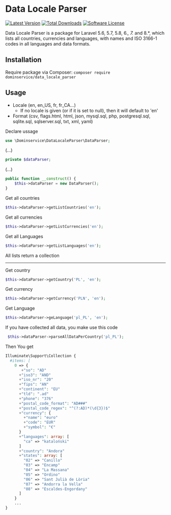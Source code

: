 # Data Locale Parser

[![Latest Version](https://img.shields.io/github/release/dominservice/data_locale_parser.svg?style=flat-square)](https://github.com/dominservice/data_locale_parser/releases)
[![Total Downloads](https://img.shields.io/packagist/dt/dominservice/data_locale_parser.svg?style=flat-square)](https://packagist.org/packages/dominservice/data_locale_parser)
[![Software License](https://img.shields.io/badge/license-MIT-brightgreen.svg?style=flat-square)](LICENSE)

Data Locale Parser is a package for Laravel 5.6, 5.7, 5.8, 6.*, 7.* and 8.*, which lists all countries, currencies and languages, with names and ISO 3166-1 codes in all languages and data formats.

## Installation

Require package via Composer: `composer require dominservice/data_locale_parser`

## Usage

- Locale (en, en_US, fr, fr_CA...)
    - If no locale is given (or if it is set to null), then it will default to 'en'
- Format (csv, flags.html, html, json, mysql.sql, php, postgresql.sql, sqlite.sql, sqlserver.sql, txt, xml, yaml)

Declare ussage
```php
use \Dominservice\DataLocaleParser\DataParser;
```
(...)
```php
private $dataParser;
```
(...)
```php
public function __construct() {
    $this->dataParser = new DataParser();
}
```
Get all countries
```php
$this->dataParser->getListCountries('en');
```
Get all currencies
```php
$this->dataParser->getListCurrencies('en');
```
Get all Languages
```php
$this->dataParser->getListLanguages('en');
```

All lists return a collection
___

Get country
```php
$this->dataParser->getCountry('PL', 'en');
```
Get currency
```php
$this->dataParser->getCurrency('PLN', 'en');
```
Get Language
```php
$this->dataParser->geLanguage('pl_PL', 'en');
```
If you have collected all data, you make use this code
```php
 $this->dataParser->parseAllDataPerCountry('pl_PL');
```
Then You get 
```php
Illuminate\Support\Collection {
  #items: [
    0 => {
       +"so": "AD"
      +"iso3": "AND"
      +"iso_nr": "20"
      +"fips": "AN"
      +"continent": "EU"
      +"tld": ".ad"
      +"phone": "376"
      +"postal_code_format": "AD###"
      +"postal_code_regex": "^(?:AD)*(\d{3})$"
      +"currency": {
        +"name": "euro"
        +"code": "EUR"
        +"symbol": "€"
      }
      +"languages": array: [
        "ca" => "kataloński"
      ]
      +"country": "Andora"
      +"states": array: [
        "02" => "Canillo"
        "03" => "Encamp"
        "04" => "La Massana"
        "05" => "Ordino"
        "06" => "Sant Julià de Lòria"
        "07" => "Andorra la Vella"
        "08" => "Escaldes-Engordany"
      ]
    }
    ...
}
```